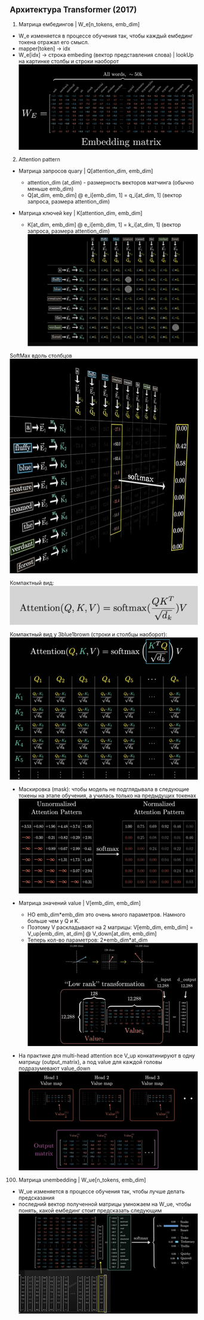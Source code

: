 ## Архитектура Transformer (2017)
1) Матрица ембедингов | W_e[n_tokens, emb_dim]
- W_e изменяется в процеccе обучения так, чтобы каждый ембединг токена отражал его смысл.
- mapper[token] -> idx 
- W_e[idx] -> строка embeding (вектор представления слова) | lookUp
на картинке столбы и строки наоборот
![](img/embedding_matrix.png)

2) Attention pattern

- Матрица запросов quary | Q[attention_dim, emb_dim]
    - attention_dim (at_dim) - размерность векторов матчинга (обычно меньше emb_dim)
    - Q[at_dim, emb_dim] @ e_i[emb_dim, 1] = q_i[at_dim, 1] (вектор запроса, размера attention_dim)

- Матрица ключей key | K[attention_dim, emb_dim]
    - K[at_dim, emb_dim] @ e_i[emb_dim, 1] = k_i[at_dim, 1] (вектор запроса, размера attention_dim)
![](img/QK_matrix.png)

SoftMax вдоль столбцов
![](img/attention_softmax.png)

Компактный вид: \
![](img/dotProduct_attention_formula.png)

Компактный вид у 3blue1brown (строки и столбцы наоборот): \
![](img/dotProduct_3blue1brown.png)

- Маскировка (mask): чтобы модель не подглядывала в следующие токены на этапе обучения, а училась только на предыдущих токенах
![](img/attention_masked.png)

- Матрица значений value | V[emb_dim, emb_dim]
    - НО emb_dim*emb_dim это очень много параметров. Намного больше чем у Q и K. 
    - Поэтому V раскладывают на 2 матрицы: V[emb_dim, emb_dim] = V_up[emb_dim, at_dim] @ V_down[at_dim, emb_dim]
    - Теперь кол-во параметров: 2\*emb_dim\*at_dim
![](img/LowRank.png)
- На практике для multi-head attention все V_up конкатинируют в одну матрицу (output_matrix), а под value для каждой головы подразумевают value_down
![](img/multiHead_ValueOutput.png)


100) Матрица unembedding | W_ue[n_tokens, emb_dim]
- W_ue изменяется в процеccе обучения так, чтобы лучше делать предсказания
- последний вектор полученной матрицы умножаем на W_ue, чтобы понять, какой ембединг стоит предсказать следующим
![](img/unembedding.png)